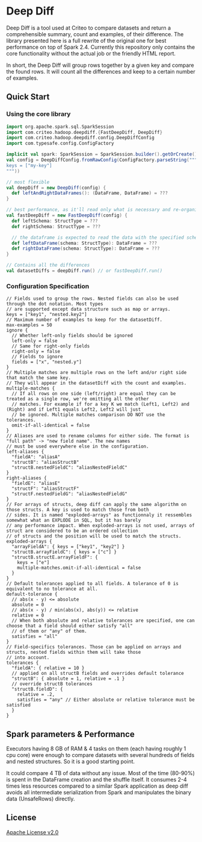 Deep Diff
=========

Deep Diff is a tool used at Criteo to compare datasets and return a comprehensible summary, count and examples, of 
their difference. The library presented here is a full rewrite of the original one for best performance on top of Spark
2.4. Currently this repository only contains the core functionality without the actual job or the friendly HTML report.

In short, the Deep Diff will group rows together by a given key and compare the found rows. It will count all the 
differences and keep to a certain number of examples.

Quick Start
-----------

### Using the core library

```scala
import org.apache.spark.sql.SparkSession
import com.criteo.hadoop.deepdiff.{FastDeepDiff, DeepDiff}
import com.criteo.hadoop.deepdiff.config.DeepDiffConfig
import com.typesafe.config.ConfigFactory

implicit val spark: SparkSession = SparkSession.builder().getOrCreate()
val config = DeepDiffConfig.fromRawConfig(ConfigFactory.parseString("""
keys = ["my-key"]
"""))

// most flexible
val deepDiff = new DeepDiff(config) {
  def leftAndRightDataFrames(): (DataFrame, DataFrame) = ???
}

// best performance, as it'll read only what is necessary and re-organize the schema for better comparisons
val fastDeepDiff = new FastDeepDiff(config) {
  def leftSchema: StructType = ???
  def rightSchema: StructType = ???

  // the dataframe is expected to read the data with the specified schema: spark.read.schema(...)
  def leftDataFrame(schema: StructType): DataFrame = ???
  def rightDataFrame(schema: StructType): DataFrame = ???
}

// Contains all the differences
val datasetDiffs = deepDiff.run() // or fastDeepDiff.run()
```

### Configuration Specification

```hocon
// Fields used to group the rows. Nested fields can also be used through the dot notation. Most types
// are supported except data structure such as map or arrays.
keys = ["key1", "nested.key2"]
// Maximum number of examples to keep for the datasetDiff.
max-examples = 50
ignore {
  // Whether left-only fields should be ignored
  left-only = false
  // Same for right-only fields
  right-only = false
  // Fields to ignore
  fields = ["x", "nested.y"]
}
// Multiple matches are multiple rows on the left and/or right side that match the same key. 
// They will appear in the datasetDiff with the count and examples.
multiple-matches {
  // If all rows on one side (left/right) are equal they can be treated as a single row, we're omitting all the other
  // matches. For example if for a key K we match (Left1, Left2) and (Right) and if Left1 equals Left2, Left2 will just
  // be ignored. Multiple matches comparison DO NOT use the tolerances.
  omit-if-all-identical = false
}
// Aliases are used to rename columns for either side. The format is "full path" -> "new field name". The new names
// must be used everywhere else in the configuration.
left-aliases {
  "fieldA": "aliasA"
  "structB": "aliasStructB"
  "structB.nestedFieldC": "aliasNestedFieldC"
}
right-aliases {
  "fieldE": "aliasE"
  "structF": "aliasStructF"
  "structF.nestedFieldG": "aliasNestedFieldG"
}
// For arrays of structs, deep diff can apply the same algorithm on those structs. A key is used to match those from both
// sides. It is named "exploded-arrays" as functionnaly it ressembles somewhat what an EXPLODE in SQL, but it has barely
// any performance impact. When exploded-arrays is not used, arrays of struct are considered to be an ordered collection
// of structs and the position will be used to match the structs.
exploded-arrays {
  "arrayFieldA": { keys = ["key1", "key2"] }
  "structB.arrayFieldC": { keys = ["c"] }
  "structB.structE.arrayFieldF": { 
    keys = ["e"]
    multiple-matches.omit-if-all-identical = false
  }
}
// Default tolerances applied to all fields. A tolerance of 0 is equivalent to no tolerance at all.
default-tolerance {
  // abs(x - y) <= absolute
  absolute = 0
  // abs(x - y) / min(abs(x), abs(y)) <= relative
  relative = 0
  // When both absolute and relative tolerances are specified, one can choose that a field should either satisfy "all"
  // of them or "any" of them.
  satisfies = "all"
}
// Field-specifics tolerances. Those can be applied on arrays and structs, nested fields within them will take those 
// into account.
tolerances {
  "fieldA": { relative = 10 }
  // applied on all structB fields and overrides default tolerance
  "structB": { absolute = 1, relative = .1 }
  // override structB tolerances
  "structB.fieldD": {
    relative = .2,
    satisfies = "any" // Either absolute or relative tolerance must be satisfied
  }
}
```

Spark parameters & Performance
------------------------------

Executors having 8 GB of RAM & 4 tasks on them (each having roughly 1 cpu core) were enough to compare datasets with
several hundreds of fields and nested structures. So it is a good starting point.

It could compare 4 TB of data without any issue. Most of the time (80-90%) is spent in the DataFrame creation and the 
shuffle itself. It consumes 2-4 times less resources compared to a similar Spark application as deep diff avoids all
intermediate serialization from Spark and manipulates the binary data (UnsafeRows) directly.

License
-------

[Apache License v2.0](https://github.com/criteo/deepdiff/blob/main/LICENSE)
